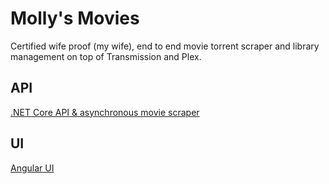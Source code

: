 # Molly's Movies

Certified wife proof (my wife), end to end movie torrent scraper and library management on top of Transmission and Plex.

## API

[.NET Core API & asynchronous movie scraper](mollys-movies-api/README.md)

## UI

[Angular UI](mollys-movies-ui/README.md)